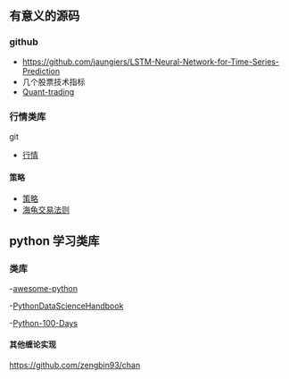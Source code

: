 ## 有意义的源码

### github
- https://github.com/jaungiers/LSTM-Neural-Network-for-Time-Series-Prediction
- 几个股票技术指标 
- [Quant-trading](https://github.com/je-suis-tm/quant-trading)


### 行情类库
git
- [行情](https://github.com/rainx/pytdx)


#### 策略

- [策略](https://github.com/fmzquant/strategies)
- [海龟交易法则](https://github.com/sngyai/Sequoia)


## python 学习类库

### 类库
-[awesome-python](https://github.com/vinta/awesome-python#testing)

-[PythonDataScienceHandbook](https://github.com/jakevdp/PythonDataScienceHandbook)

-[Python-100-Days](https://github.com/jackfrued/Python-100-Days)
#### 其他缠论实现
https://github.com/zengbin93/chan
